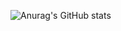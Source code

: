 ![Anurag's GitHub stats](https://github-readme-stats.vercel.app/api?username=Pikelot&show_icons=true&theme=dark)
